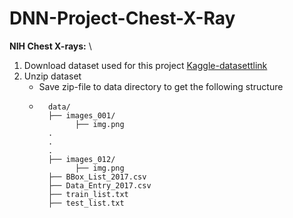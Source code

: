 # DNN-Project-Chest-X-Ray
**NIH Chest X-rays:** \\
1. Download dataset used for this project [Kaggle-datasettlink](https://www.kaggle.com/datasets/nih-chest-xrays/data?resource=download)  
2. Unzip dataset
   - Save zip-file to data directory to get the following structure
   -       data/
           ├── images_001/
                 ├── img.png
           .
           .
           .
           ├── images_012/
                 ├── img.png
           ├── BBox_List_2017.csv
           ├── Data_Entry_2017.csv
           ├── train_list.txt
           ├── test_list.txt

     
